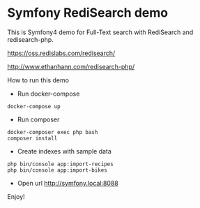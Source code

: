 Symfony RediSearch demo
=======================

This is Symfony4 demo for Full-Text search with RediSearch and redisearch-php.

https://oss.redislabs.com/redisearch/

http://www.ethanhann.com/redisearch-php/

How to run this demo
 
- Run docker-compose

```
docker-compose up
```

- Run composer

```
docker-composer exec php bash
composer install
```

- Create indexes with sample data
```
php bin/console app:import-recipes
php bin/console app:import-bikes
```

- Open url http://symfony.local:8088

Enjoy!
